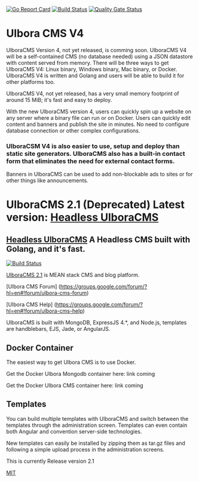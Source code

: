 [![Go Report Card](https://goreportcard.com/badge/github.com/Ulbora/ulboracms)](https://goreportcard.com/report/github.com/Ulbora/ulboracms)
[![Build Status](https://travis-ci.org/Ulbora/ulboracms.svg?branch=master)](https://travis-ci.org/Ulbora/ulboracms)
[![Quality Gate Status](https://sonarcloud.io/api/project_badges/measure?project=ulboracms&metric=alert_status)](https://sonarcloud.io/dashboard?id=ulboracms)




# Ulbora CMS V4
UlboraCMS Version 4, not yet released, is comming soon. UlboraCMS V4 will be a self-contained CMS (no database needed) using a JSON datastore with content served from memory. There will be three ways to get UlboraCMS V4: Linux binary, Windows binary, Mac binary, or Docker. UlboraCMS V4 is written and Golang and users will be able to build it for other platforms too.

UlboraCMS V4, not yet released, has a very small memory footprint of around 15 MiB; it's fast and easy to deploy.

With the new UlboraCMS version 4, users can quickly spin up a website on any server where a binary file can run or on Docker. Users can quickly edit content and banners and publish the site in minutes. No need to configure database connection or other complex configurations.

### UlboraCSM V4 is also easier to use, setup and deploy than static site generators. UlboraCMS also has a built-in contact form that eliminates the need for external contact forms.

Banners in UlboraCMS can be used to add non-blockable ads to sites or for other things like announcements.


UlboraCMS 2.1 (Deprecated) Latest version: [Headless UlboraCMS](https://github.com/Ulbora/UlboraContentService)
==============

## [Headless UlboraCMS](https://github.com/Ulbora/UlboraContentService) A Headless CMS built with Golang, and it's fast.

[![Build Status][travis-image]][travis-url]


[UlboraCMS 2.1](http://www.ulboracms.org) is MEAN stack CMS and blog platform.

[Ulbora CMS Forum] (https://groups.google.com/forum/?hl=en#!forum/ulbora-cms-forum)

[Ulbora CMS Help] (https://groups.google.com/forum/?hl=en#!forum/ulbora-cms-help)

UlboraCMS is built with MongoDB, ExpressJS 4.*, and Node.js, templates are handblebars, EJS, Jade, or AngularJS.

## Docker Container

The easiest way to get Ulbora CMS is to use Docker.

Get the Docker Ulbora Mongodb container here: link coming 

Get the Docker Ulbora CMS container here: link coming

## Templates

You can build multiple templates with UlboraCMS and switch between the templates through the administration screen. Templates can even contain both Angular and convention server-side technologies.

New templates can easily be installed by zipping them as tar.gz files and following a simple upload process in the administration screens.


This is currently Release version 2.1



[MIT](LICENSE)



[travis-image]: https://img.shields.io/travis/Ulbora/ulboracms.svg?style=flat
[travis-url]: https://travis-ci.org/Ulbora/ulboracms

